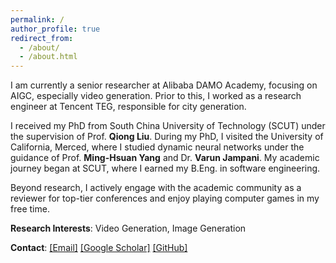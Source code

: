 ```yaml
---
permalink: /
author_profile: true
redirect_from: 
  - /about/
  - /about.html
---
```


I am currently a senior researcher at Alibaba DAMO Academy, focusing on AIGC, especially video generation.
Prior to this, I worked as a research engineer at Tencent TEG, responsible for city generation.

I received my PhD from South China University of Technology (SCUT) under the supervision of Prof. **Qiong Liu**.
During my PhD, I visited the University of California, Merced, where I studied dynamic neural networks under the guidance of Prof. **Ming-Hsuan Yang** and Dr. **Varun Jampani**. 
My academic journey began at SCUT, where I earned my B.Eng. in software engineering.

Beyond research, I actively engage with the academic community as a reviewer for top-tier conferences and enjoy playing computer games in my free time.

**Research Interests**: Video Generation, Image Generation

**Contact**: [\[Email\]](fs.jingkaizhou@gmail.com)  [\[Google Scholar\]](https://scholar.google.com/citations?hl=en&user=80d4v4kAAAAJ) [\[GitHub\]](https://github.com/theFoxofSky)

